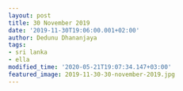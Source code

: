 ```yaml
---
layout: post
title: 30 November 2019
date: '2019-11-30T19:06:00.001+02:00'
author: Dedunu Dhananjaya
tags:
- sri lanka
- ella
modified_time: '2020-05-21T19:07:34.147+03:00'
featured_image: 2019-11-30-30-november-2019.jpg
---
```

